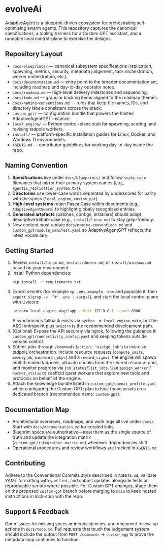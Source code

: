 # evolveAi

AdaptiveAgent is a blueprint-driven ecosystem for orchestrating self-optimising swarm agents. This repository captures the canonical specifications, a tooling harness for a Custom GPT assistant, and a runnable local control-plane to exercise the designs.

## Repository Layout
- `docs/blueprints/` — canonical subsystem specifications (replication, spawning, metrics, security, metadata judgement, task orchestration, worker orchestration, etc.).
- `docs/documentation.md` — entry point to the broader documentation set, including roadmap and day-to-day operator notes.
- `docs/roadmap.md` — high-level delivery milestones and sequencing.
- `docs/todo.md` — granular backlog items aligned to the roadmap themes.
- `docs/naming-conventions.md` — rules that keep file names, IDs, and directory labels consistent across the stack.
- `custom_gpt/` — configuration bundle that powers the hosted AdaptiveAgentGPT instance.
- `local_engine/` — Python control-plane stub for spawning, scoring, and revising tadpole workers.
- `install/` — platform-specific installation guides for Linux, Docker, and Windows 11 environments.
- `AGENTS.md` — contributor guidelines for working day-to-day inside the repo.

## Naming Convention
1. **Specifications** live under `docs/blueprints/` and follow `snake_case` filenames that mirror their primary system names (e.g., `agentic_replication_system.txt`).
2. **Directories** use lower-case words separated by underscores for parity with the specs (`local_engine`, `custom_gpt`).
3. **High-level systems** retain PascalCase within documents (e.g., `AdaptiveAgentSwarm`) to highlight globally recognised entities.
4. **Generated artefacts** (patches, configs, installers) should adopt descriptive kebab-case (e.g., `install/linux.md`) to stay grep-friendly.
5. New content must update `docs/naming-conventions.md` and `custom_gpt/module_manifest.yaml` so AdaptiveAgentGPT reflects the latest vocabulary.

## Getting Started
1. Review `install/linux.md`, `install/docker.md`, or `install/windows.md` based on your environment.
2. Install Python dependencies:
   ```bash
   pip install -r requirements.txt
   ```
3. Export secrets (for example `cp .env.example .env` and populate it, then `export $(grep -v '^#' .env | xargs)`), and start the local control plane with Uvicorn:
   ```bash
   uvicorn local_engine.asgi:app --host 127.0.0.1 --port 8080
   ```
   A synchronous fallback exists via `python -m local_engine.main`, but the ASGI entrypoint plus `uvicorn` is the recommended development path.
4. (Optional) Expose the API securely via ngrok, following the guidance in `custom_gpt/connectivity_config.yaml` and keeping tokens outside version control.
5. Submit jobs through `/commands` (`action: "assign_job"`) to exercise tadpole orchestration. Include resource requests (`compute_units`, `memory_mb`, `bandwidth_mbps`) and a `reward_signal`; the engine will spawn multithreaded tadpoles, allocate chunks from the shared resource pool, and monitor progress via `job_status`/`list_jobs`. Use `assign_worker` / `worker_status` to scaffold quest workers that explore new tools and protocols on behalf of the engine.
6. Attach the knowledge bundle listed in `custom_gpt/openai_profile.yaml` when configuring the Custom GPT; plan to host those assets on a dedicated branch (recommended name: `custom-gpt`).

## Documentation Map
- Architectural overviews, roadmaps, and work logs all live under `docs/`. Start with `docs/documentation.md` for curated links.
- Blueprint specs are authoritative—treat them as the single source of truth and update the integration matrix (`custom_gpt/integration_matrix.md`) whenever dependencies shift.
- Operational procedures and review workflows are tracked in `AGENTS.md`.

## Contributing
Adhere to the Conventional Commits style described in `AGENTS.md`, validate YAML formatting with `yamllint`, and submit updates alongside tests or reproducible scripts where possible. For Custom GPT changes, stage them on the proposed `custom-gpt` branch before merging to `main` to keep hosted instructions in lock-step with the repo.

## Support & Feedback
Open issues for missing specs or inconsistencies, and document follow-up actions in `docs/todo.md`. Pull requests that touch the judgement system should include the output from `POST /commands` → `revise_egg` to prove the metadata loop continues to function.
